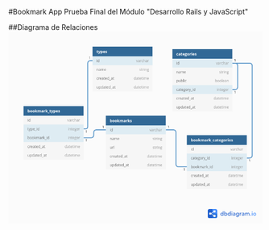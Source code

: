 #Bookmark App
Prueba Final del Módulo "Desarrollo Rails y JavaScript"

##Diagrama de Relaciones
![ERD model](app/assets/images/Bookmarks_App.png)